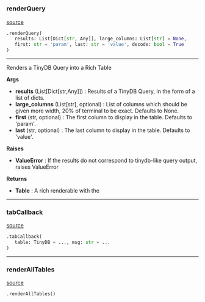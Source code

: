 #


### renderQuery
[source](https://github.com/arnos-stuff/typer-tinydb\blob\master\typer_tinydb/utils.py\#L53)
```python
.renderQuery(
   results: List[Dict[str, Any]], large_columns: List[str] = None,
   first: str = 'param', last: str = 'value', decode: bool = True
)
```

---
Renders a TinyDB Query into a Rich Table


**Args**

* **results** (List[Dict[str,Any]]) : Results of a TinyDB Query, in the form of a list of dicts.
* **large_columns** (List[str], optional) : List of columns which should be given more width, 20% of terminal to be exact. Defaults to None.
* **first** (str, optional) : The first column to display in the table. Defaults to 'param'.
* **last** (str, optional) : The last column to display in the table. Defaults to 'value'.


**Raises**

* **ValueError**  : If the results do not correspond to tinydb-like query output, raises ValueError


**Returns**

* **Table**  : A rich renderable with the 


----


### tabCallback
[source](https://github.com/arnos-stuff/typer-tinydb\blob\master\typer_tinydb/utils.py\#L162)
```python
.tabCallback(
   table: TinyDB = ..., msg: str = ...
)
```


----


### renderAllTables
[source](https://github.com/arnos-stuff/typer-tinydb\blob\master\typer_tinydb/utils.py\#L173)
```python
.renderAllTables()
```

